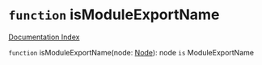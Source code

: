 # `function` isModuleExportName

[Documentation Index](../README.md)

`function` isModuleExportName(node: [Node](../interface.Node/README.md)): node `is` ModuleExportName